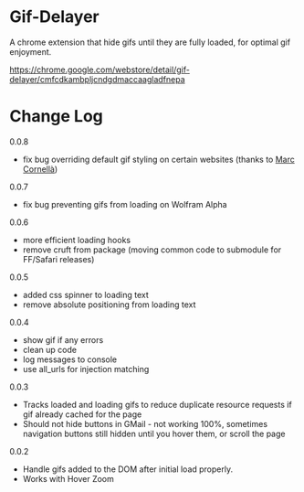 Gif-Delayer
===========

A chrome extension that hide gifs until they are fully loaded, for optimal gif enjoyment.

https://chrome.google.com/webstore/detail/gif-delayer/cmfcdkambpljcndgdmaccaagladfnepa

Change Log
==========

0.0.8
- fix bug overriding default gif styling on certain websites (thanks to [Marc Cornellà](https://github.com/mcornella))

0.0.7
- fix bug preventing gifs from loading on Wolfram Alpha

0.0.6
- more efficient loading hooks
- remove cruft from package (moving common code to submodule for FF/Safari releases)

0.0.5
- added css spinner to loading text
- remove absolute positioning from loading text

0.0.4
- show gif if any errors
- clean up code
- log messages to console
- use all_urls for injection matching

0.0.3
 - Tracks loaded and loading gifs to reduce duplicate resource requests if gif already cached for the page
 - Should not hide buttons in GMail - not working 100%, sometimes navigation buttons still hidden until you hover them, or scroll the page

0.0.2
 - Handle gifs added to the DOM after initial load properly.
 - Works with Hover Zoom